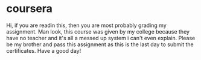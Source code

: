 # coursera

Hi, if you are readin this, then you are most probably grading my assignment. Man look, this course was given by my college because they have no teacher and it's all a messed up system i can't even explain.
Please be my brother and pass this assignment as this is the last day to submit the certificates. Have a good day!
